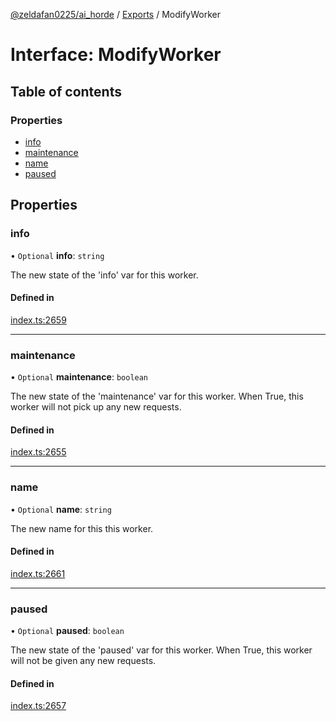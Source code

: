 [@zeldafan0225/ai_horde](../README.md) / [Exports](../modules.md) / ModifyWorker

# Interface: ModifyWorker

## Table of contents

### Properties

- [info](ModifyWorker.md#info)
- [maintenance](ModifyWorker.md#maintenance)
- [name](ModifyWorker.md#name)
- [paused](ModifyWorker.md#paused)

## Properties

### info

• `Optional` **info**: `string`

The new state of the 'info' var for this worker.

#### Defined in

[index.ts:2659](https://github.com/ZeldaFan0225/ai_horde/blob/af05e2d/index.ts#L2659)

___

### maintenance

• `Optional` **maintenance**: `boolean`

The new state of the 'maintenance' var for this worker. When True, this worker will not pick up any new requests.

#### Defined in

[index.ts:2655](https://github.com/ZeldaFan0225/ai_horde/blob/af05e2d/index.ts#L2655)

___

### name

• `Optional` **name**: `string`

The new name for this this worker.

#### Defined in

[index.ts:2661](https://github.com/ZeldaFan0225/ai_horde/blob/af05e2d/index.ts#L2661)

___

### paused

• `Optional` **paused**: `boolean`

The new state of the 'paused' var for this worker. When True, this worker will not be given any new requests.

#### Defined in

[index.ts:2657](https://github.com/ZeldaFan0225/ai_horde/blob/af05e2d/index.ts#L2657)
